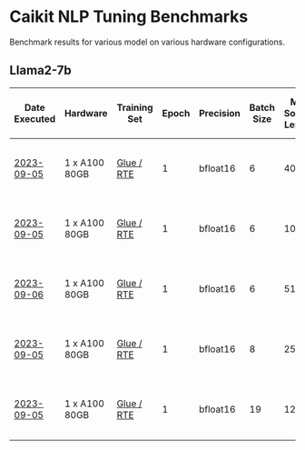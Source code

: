 # Caikit NLP Tuning Benchmarks

Benchmark results for various model on various hardware configurations.

## Llama2-7b

| Date Executed |   Hardware   | Training Set | Epoch | Precision | Batch Size | Max Source Length | Training Runtime (s) | Samples Per Second | Train Steps Per Second | Loss | Notes |
| --- | --- | --- | --- | --- | --- | --- | --- | --- | --- | --- | --- |
| [2023-09-05](./logs/llama2-7b/20230905_183655.output) | 1 x A100 80GB | [Glue / RTE](https://huggingface.co/datasets/glue) | 1 | bfloat16 | 6 | 4096 | 350 | 21.325 | 0.22 | 1.65 | 4096 is the context size for Llama2|
| [2023-09-05](./logs/llama2-7b/20230905_184809.output) | 1 x A100 80GB | [Glue / RTE](https://huggingface.co/datasets/glue) | 1 | bfloat16 | 6 | 1024 | 350 | 21.333 | 0.22 | 1.65 | batch size of 7 fails CUDA OOM |
| [2023-09-06](./logs/llama2-7b/20230906_135211.output) | 1 x A100 80GB | [Glue / RTE](https://huggingface.co/datasets/glue) | 1 | bfloat16 | 6 | 512 | 348 | 21.44 | 0.22 | 1.65 | batch size of 7 fails CUDA OOM |
| [2023-09-05](./logs/llama2-7b/20230905_194133.output) | 1 x A100 80GB | [Glue / RTE](https://huggingface.co/datasets/glue) | 1 | bfloat16 | 8 | 256 | 356 | 20.939 | 0.16 | 1.70 | batch size of 9 fails CUDA OOM |
| [2023-09-05](./logs/llama2-7b/20230905_191650.output) | 1 x A100 80GB | [Glue / RTE](https://huggingface.co/datasets/glue) | 1 | bfloat16 | 19 | 128 | 254 | 29.332 | 0.09 | 1.94 | batch size of 20 fails CUDA OOM |
